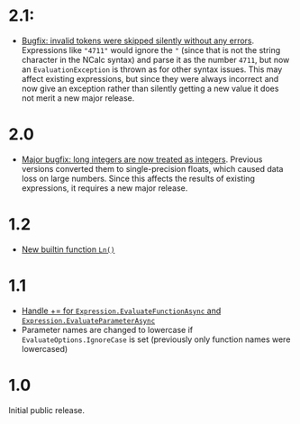 # 2.1:

* [Bugfix: invalid tokens were skipped silently without any errors](https://github.com/ncalc/ncalc-async/issues/6). Expressions like `"4711"` would ignore the `"` (since that is not the string character in the NCalc syntax) and parse it as the number `4711`, but now an `EvaluationException` is thrown as for other syntax issues. This may affect existing expressions, but since they were always incorrect and now give an exception rather than silently getting a new value it does not merit a new major release.

# 2.0

* [Major bugfix: long integers are now treated as integers](https://github.com/ncalc/ncalc-async/issues/4). Previous versions converted them to single-precision floats, which caused data loss on large numbers. Since this affects the results of existing expressions, it requires a new major release.

# 1.2

* [New builtin function `Ln()`](https://github.com/ncalc/ncalc-async/pull/2)

# 1.1

* [Handle += for `Expression.EvaluateFunctionAsync` and `Expression.EvaluateParameterAsync`](https://github.com/ncalc/ncalc-async/issues/1)
* Parameter names are changed to lowercase if `EvaluateOptions.IgnoreCase` is set (previously only function names were lowercased)

# 1.0

Initial public release.
